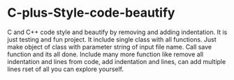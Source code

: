 # C-plus-Style-code-beautify
C and C++ code style and beautify by removing and adding indentation.
It is just testing and fun project.
It include single class with all functions.
Just make object of class with parameter string of input file name.
Call save function and its all done.
Include many more function like remove all indentation and lines from code, add indentation and lines, can add multiple lines rset of all you can explore yourself. 
